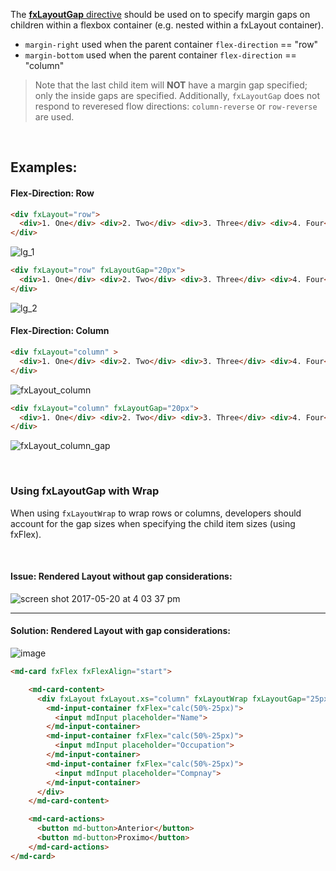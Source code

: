 The [**fxLayoutGap** directive](https://github.com/angular/flex-layout/blob/master/src/lib/flexbox/api/layout-gap.tst#L38) should be used on to specify margin gaps on children within a flexbox container (e.g. nested within a fxLayout container).

*  `margin-right` used when the parent container `flex-direction` == "row" 
*  `margin-bottom` used when the parent container `flex-direction` == "column" 

> Note that the last child item will **NOT** have a margin gap specified; only the inside gaps are specified. Additionally, `fxLayoutGap` does not respond to reveresed flow directions: `column-reverse` or `row-reverse` are used.

<br/>

## Examples:

#### Flex-Direction: Row

```html
<div fxLayout="row">
  <div>1. One</div> <div>2. Two</div> <div>3. Three</div> <div>4. Four</div>
</div>
```
![lg_1](https://cloud.githubusercontent.com/assets/210413/26279226/7d1633c2-3d73-11e7-8378-4eaca05a78a0.jpg)

```html
<div fxLayout="row" fxLayoutGap="20px">
  <div>1. One</div> <div>2. Two</div> <div>3. Three</div> <div>4. Four</div>
</div>
```

![lg_2](https://cloud.githubusercontent.com/assets/210413/26279227/7d1660c2-3d73-11e7-94a2-b604ba319cbe.jpg)

#### Flex-Direction: Column


```html
<div fxLayout="column" >
  <div>1. One</div> <div>2. Two</div> <div>3. Three</div> <div>4. Four</div>
</div>
```
![fxLayout_column](https://cloud.githubusercontent.com/assets/210413/26279208/f3ea70a4-3d72-11e7-83df-59b2e586d833.jpg)

```html
<div fxLayout="column" fxLayoutGap="20px">
  <div>1. One</div> <div>2. Two</div> <div>3. Three</div> <div>4. Four</div>
</div>
```
![fxLayout_column_gap](https://cloud.githubusercontent.com/assets/210413/26279209/f55fa1d4-3d72-11e7-96b8-27d5604c2c72.jpg)

<br/>



### Using fxLayoutGap with **Wrap**

When using `fxLayoutWrap` to wrap rows or columns, developers should account for the gap sizes when specifying the child item sizes (using fxFlex).

<br/>

#### Issue: Rendered Layout without gap considerations:

![screen shot 2017-05-20 at 4 03 37 pm](https://cloud.githubusercontent.com/assets/210413/26279328/19c32142-3d76-11e7-826c-837603a6db76.png)

----

#### Solution: Rendered Layout with gap considerations:

![image](https://cloud.githubusercontent.com/assets/210413/26279332/2dfe9d76-3d76-11e7-810b-e15cbcd5dd21.png)



```html
<md-card fxFlex fxFlexAlign="start">

    <md-card-content>
      <div fxLayout fxLayout.xs="column" fxLayoutWrap fxLayoutGap="25px">
        <md-input-container fxFlex="calc(50%-25px)">
          <input mdInput placeholder="Name">
        </md-input-container>
        <md-input-container fxFlex="calc(50%-25px)">
          <input mdInput placeholder="Occupation">
        </md-input-container>
        <md-input-container fxFlex="calc(50%-25px)">
          <input mdInput placeholder="Compnay">
        </md-input-container>
      </div>
    </md-card-content>

    <md-card-actions>
      <button md-button>Anterior</button>
      <button md-button>Proximo</button>
    </md-card-actions>
</md-card>


